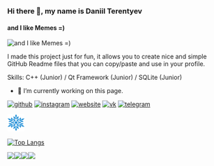 ### Hi there 👋, my name is Daniil Terentyev
#### and I like Memes =)
![and I like Memes =)](https://sun9-72.userapi.com/impf/2til04O5ZC8wce4OMme3IF1VwDmc0OcZO6XyMQ/VfgrrdDEAmM.jpg?size=960x1368&quality=96&proxy=1&sign=82e2c4cc818022c53d3398f2911521b6&type=album)

I made this project just for fun, it allows you to create nice and simple GitHub Readme files that you can copy/paste and use in your profile.

Skills: C++ (Junior) / Qt Framework (Junior) / SQLite (Junior)

- 🔭 I’m currently working on this page. 


[<img src='https://cdn.jsdelivr.net/npm/simple-icons@3.0.1/icons/github.svg' alt='github' height='40'>](https://github.com/ac973k)  [<img src='https://cdn.jsdelivr.net/npm/simple-icons@3.0.1/icons/instagram.svg' alt='instagram' height='40'>](https://www.instagram.com/danilka_terentyev/)  [<img src='https://cdn.jsdelivr.net/npm/simple-icons@3.0.1/icons/icloud.svg' alt='website' height='40'>](https://ac973k.github.io)  [<img src='https://cdn.jsdelivr.net/npm/simple-icons@3.0.1/icons/vk.svg' alt='vk' height='40'>](https://vk.com/id255945694)  [<img src='https://cdn.jsdelivr.net/npm/simple-icons@3.0.1/icons/telegram.svg' alt='telegram' height='40'>]( https://t.me/danilka_ter)  

<a href='https://archiveprogram.github.com/'><img src='https://raw.githubusercontent.com/acervenky/animated-github-badges/master/assets/acbadge.gif' width='40' height='40'></a> 

[![Top Langs](https://github-readme-stats.vercel.app/api/top-langs/?username=ac973k)](https://github.com/anuraghazra/github-readme-stats)

<img src='https://sun9-61.userapi.com/impf/ZMFfK9S34l1FS-I9mPZRkXpG6m8uk4biEpO0qQ/LAfgkTYHrO4.jpg?size=660x667&quality=96&proxy=1&sign=ca78c3a04d409c253eec9ebda8cd19f2&type=album'><img src='https://sun9-61.userapi.com/impf/23hDmH1zLtojlsaV9yXwSaxP_i0MN6KBoJgu9Q/JCC8FSMPmJY.jpg?size=686x742&quality=96&proxy=1&sign=a1a6f046cefb224dfd4bf98f50d3cc33&type=album'><img src='https://sun9-65.userapi.com/impf/BXjSmGhqUfMGYk8ua8ja7ktBGchkHjQBigvccw/-ST2W4DzIFE.jpg?size=654x664&quality=96&proxy=1&sign=032d0cb4d5a51a0000ec375e07b1a2ee&type=album'><img src='https://sun9-23.userapi.com/impf/MybPYYx21U-0hdQoQGyN_Ad6-MVMUUA9vA2zcg/iypEbc20XI4.jpg?size=658x654&quality=96&proxy=1&sign=384b848b327ba664af3950e735412c2a&type=album'>
